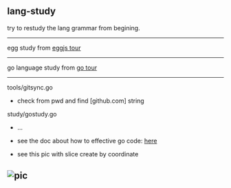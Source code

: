 **lang-study**
-----
try to restudy the lang grammar from begining.



-----
egg study from [eggjs tour](https://eggjs.org/zh-cn/intro/quickstart.html)


-----
go language study from [go tour](https://tour.go-zh.org)

-----
tools/gitsync.go

 - check from pwd and find [github.com] string


study/gostudy.go

 - ...

 - see the doc about how to effective go code: [here](https://github.com/bluefalconjun/gostudy/blob/master/gostudy/effective.go.md)

 - see this pic with slice create by coordinate

![pic](https://github.com/bluefalconjun/gostudy/blob/master/gostudy/goslice_show.png)
-----
